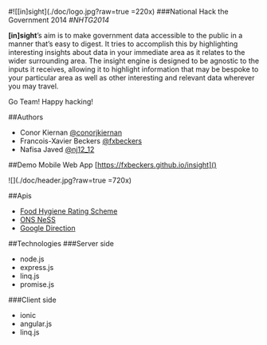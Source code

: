 #![\[in\]sight](./doc/logo.jpg?raw=true =220x)
###National Hack the Government 2014 *\#NHTG2014*

**[in]sight**’s aim is to make government data accessible to the public in a manner that’s easy to digest.
It tries to accomplish this by highlighting interesting insights about data in your immediate area as it
relates to the wider surrounding area.  The insight engine is designed to be agnostic to the inputs it
receives, allowing it to highlight information that may be bespoke to your particular area as well as
other interesting and relevant data wherever you may travel.

Go Team! Happy hacking!

##Authors
- Conor Kiernan [@conorjkiernan](https://twitter.com/conorjkiernan)
- Francois-Xavier Beckers [@fxbeckers](https://twitter.com/fxbeckers)
- Nafisa Javed [@nj12_12](https://twitter.com/nj12_12)

##Demo
Mobile Web App [https://fxbeckers.github.io/insight]()

![](./doc/header.jpg?raw=true =720x)

##Apis
- [Food Hygiene Rating Scheme](http://api.ratings.food.gov.uk/Help)
- [ONS NeSS](http://www.neighbourhood.statistics.gov.uk/dissemination/)
- [Google Direction](https://developers.google.com/maps/documentation/directions/)

##Technologies
###Server side
- node.js
- express.js
- linq.js
- promise.js

###Client side
- ionic
- angular.js
- linq.js



